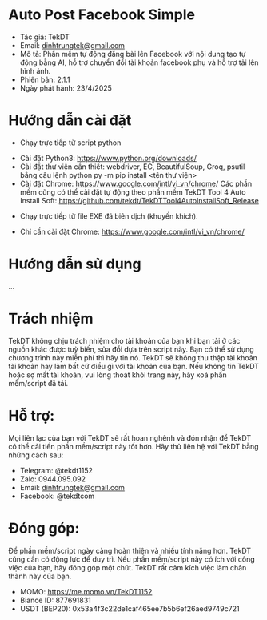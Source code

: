 
# Auto Post Facebook Simple

- Tác giả: TekDT
- Email: dinhtrungtek@gmail.com
- Mô tả: Phần mềm tự động đăng bài lên Facebook với nội dung tạo tự động bằng AI, hỗ trợ chuyển đổi tài khoản facebook phụ và hỗ trợ tải lên hình ảnh.
- Phiên bản: 2.1.1
- Ngày phát hành: 23/4/2025

# Hướng dẫn cài đặt
* Chạy trực tiếp từ script python
- Cài đặt Python3: https://www.python.org/downloads/
- Cài đặt thư viện cần thiết: webdriver, EC, BeautifulSoup, Groq, psutil bằng câu lệnh python py -m pip install <tên thư viện>
- Cài đặt Chrome: https://www.google.com/intl/vi_vn/chrome/
Các phần mềm cũng có thể cài đặt tự động theo phần mềm TekDT Tool 4 Auto Install Soft: https://github.com/tekdt/TekDTTool4AutoInstallSoft_Release

* Chạy trực tiếp từ file EXE đã biên dịch (khuyến khích).
- Chỉ cần cài đặt Chrome: https://www.google.com/intl/vi_vn/chrome/

# Hướng dẫn sử dụng
...

# Trách nhiệm
TekDT không chịu trách nhiệm cho tài khoản của bạn khi bạn tải ở các nguồn khác được tuỳ biến, sửa đổi dựa trên script này. Bạn có thể sử dụng chương trình này miễn phí thì hãy tin nó. TekDT sẽ không thu thập tài khoản tài khoản hay làm bất cứ điều gì với tài khoản của bạn.
Nếu không tin TekDT hoặc sợ mất tài khoản, vui lòng thoát khỏi trang này, hãy xoá phần mềm/script đã tải.

# Hỗ trợ:
Mọi liên lạc của bạn với TekDT sẽ rất hoan nghênh và đón nhận để TekDT có thể cải tiến phần mềm/script này tốt hơn. Hãy thử liên hệ với TekDT bằng những cách sau:
- Telegram: @tekdt1152
- Zalo: 0944.095.092
- Email: dinhtrungtek@gmail.com
- Facebook: @tekdtcom

# Đóng góp:
Để phần mềm/script ngày càng hoàn thiện và nhiều tính năng hơn. TekDT cũng cần có động lực để duy trì. Nếu phần mềm/script này có ích với công việc của bạn, hãy đóng góp một chút. TekDT rất cảm kích việc làm chân thành này của bạn.
- MOMO: https://me.momo.vn/TekDT1152
- Biance ID: 877691831
- USDT (BEP20): 0x53a4f3c22de1caf465ee7b5b6ef26aed9749c721
